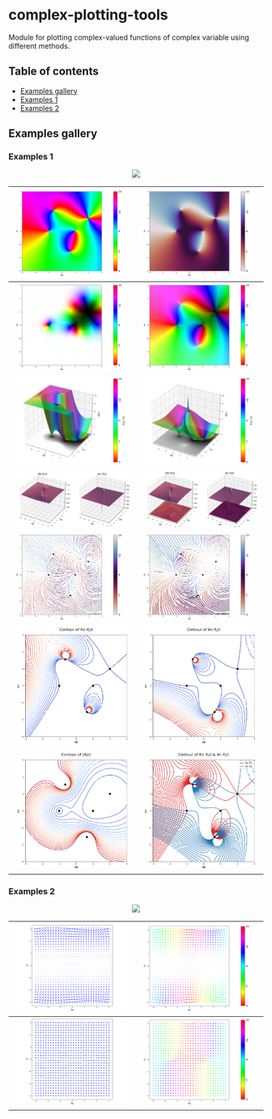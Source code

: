 # complex-plotting-tools
Module for plotting complex-valued functions of complex variable using different methods.

## Table of contents

- [Examples gallery](#Examples-gallery)
- [Examples 1](#Examples-1)
- [Examples 2](#Examples-2)

## Examples gallery

### Examples 1 

<p align="center">
<img src="https://render.githubusercontent.com/render/math?math=%5Cmathbf%7Bf(z)%20%3D%20%5Cfrac%7B(z%5E2-1)(z-2-i)%5E2%7D%7Bz%5E2%2B2%2B2i%7D%7D">
</p>

![](cplotting-images/domain_coloring.png) |  ![](cplotting-images/domain_coloring_cmap.png)
| ------------- | ------------- |
![](cplotting-images/domain_coloring_illum.png)  |  ![](cplotting-images/domain_coloring_illum_logbrightness.png)
![](cplotting-images/plot3D_logmodeFalse.png)  |  ![](cplotting-images/plot3D.png)
![](cplotting-images/re_im.png)  |  ![](cplotting-images/re_im_contour.png)
![](cplotting-images/streamplot.png)  |  ![](cplotting-images/streamplot_modulus_lines.png)
![](cplotting-images/real_contour.png)  |  ![](cplotting-images/imag_contour.png)
![](cplotting-images/mod_contour.png)  |  ![](cplotting-images/both_contour.png)

### Examples 2 

<p align="center">
<img src="https://render.githubusercontent.com/render/math?math=%5Cmathbf%7Bf(z)%20%3D%20%5Ccos%20z%7D">
</p>

![](cplotting-images/vector_cos.png)  |  ![](cplotting-images/vector_cmap_cos.png)
| ------------- | ------------- |
![](cplotting-images/vector_normalized_cos.png)  |  ![](cplotting-images/vector_cmap_normalized_cos.png)
